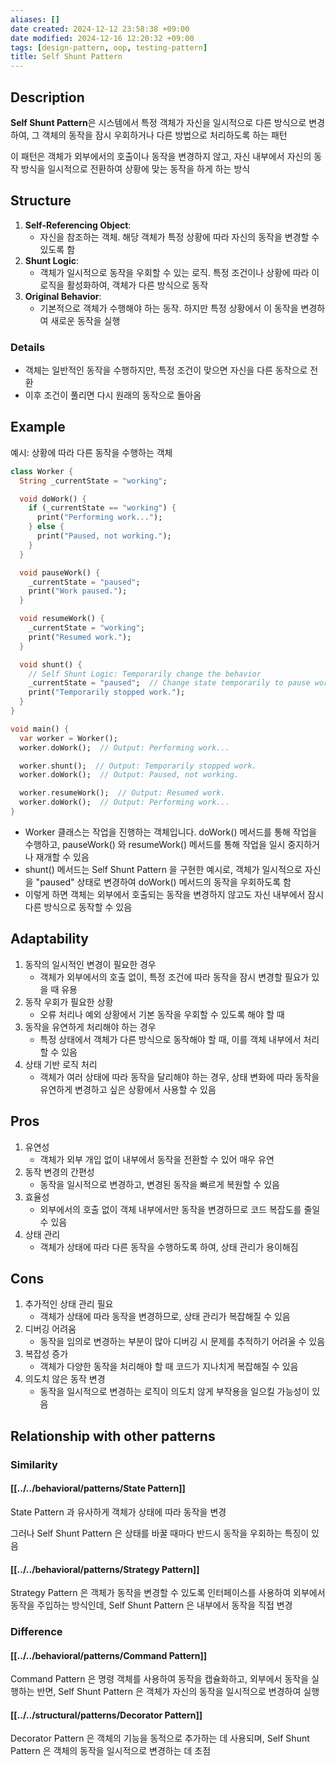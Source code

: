 ```yaml
---
aliases: []
date created: 2024-12-12 23:58:38 +09:00
date modified: 2024-12-16 12:20:32 +09:00
tags: [design-pattern, oop, testing-pattern]
title: Self Shunt Pattern
---
```


## Description

**Self Shunt Pattern**은 시스템에서 특정 객체가 자신을 일시적으로 다른 방식으로 변경하여, 그 객체의 동작을 잠시 우회하거나 다른 방법으로 처리하도록 하는 패턴

이 패턴은 객체가 외부에서의 호출이나 동작을 변경하지 않고, 자신 내부에서 자신의 동작 방식을 일시적으로 전환하여 상황에 맞는 동작을 하게 하는 방식

## Structure

1. **Self-Referencing Object**:
   - 자신을 참조하는 객체. 해당 객체가 특정 상황에 따라 자신의 동작을 변경할 수 있도록 함
2. **Shunt Logic**:
   - 객체가 일시적으로 동작을 우회할 수 있는 로직. 특정 조건이나 상황에 따라 이 로직을 활성화하여, 객체가 다른 방식으로 동작
3. **Original Behavior**:
   - 기본적으로 객체가 수행해야 하는 동작. 하지만 특정 상황에서 이 동작을 변경하여 새로운 동작을 실행

### Details

- 객체는 일반적인 동작을 수행하지만, 특정 조건이 맞으면 자신을 다른 동작으로 전환
- 이후 조건이 풀리면 다시 원래의 동작으로 돌아옴

## Example

예시: 상황에 따라 다른 동작을 수행하는 객체

```dart
class Worker {
  String _currentState = "working";

  void doWork() {
    if (_currentState == "working") {
      print("Performing work...");
    } else {
      print("Paused, not working.");
    }
  }

  void pauseWork() {
    _currentState = "paused";
    print("Work paused.");
  }

  void resumeWork() {
    _currentState = "working";
    print("Resumed work.");
  }

  void shunt() {
    // Self Shunt Logic: Temporarily change the behavior
    _currentState = "paused";  // Change state temporarily to pause work
    print("Temporarily stopped work.");
  }
}

void main() {
  var worker = Worker();
  worker.doWork();  // Output: Performing work...

  worker.shunt();  // Output: Temporarily stopped work.
  worker.doWork();  // Output: Paused, not working.

  worker.resumeWork();  // Output: Resumed work.
  worker.doWork();  // Output: Performing work...
}
```

- Worker 클래스는 작업을 진행하는 객체입니다. doWork() 메서드를 통해 작업을 수행하고, pauseWork() 와 resumeWork() 메서드를 통해 작업을 일시 중지하거나 재개할 수 있음
- shunt() 메서드는 Self Shunt Pattern 을 구현한 예시로, 객체가 일시적으로 자신을 "paused" 상태로 변경하여 doWork() 메서드의 동작을 우회하도록 함
- 이렇게 하면 객체는 외부에서 호출되는 동작을 변경하지 않고도 자신 내부에서 잠시 다른 방식으로 동작할 수 있음

## Adaptability

1. 동작의 일시적인 변경이 필요한 경우
    - 객체가 외부에서의 호출 없이, 특정 조건에 따라 동작을 잠시 변경할 필요가 있을 때 유용
2. 동작 우회가 필요한 상황
    - 오류 처리나 예외 상황에서 기본 동작을 우회할 수 있도록 해야 할 때
3. 동작을 유연하게 처리해야 하는 경우
    - 특정 상태에서 객체가 다른 방식으로 동작해야 할 때, 이를 객체 내부에서 처리할 수 있음
4. 상태 기반 로직 처리
    - 객체가 여러 상태에 따라 동작을 달리해야 하는 경우, 상태 변화에 따라 동작을 유연하게 변경하고 싶은 상황에서 사용할 수 있음

## Pros

1. 유연성
    - 객체가 외부 개입 없이 내부에서 동작을 전환할 수 있어 매우 유연
2. 동작 변경의 간편성
    - 동작을 일시적으로 변경하고, 변경된 동작을 빠르게 복원할 수 있음
3. 효율성
    - 외부에서의 호출 없이 객체 내부에서만 동작을 변경하므로 코드 복잡도를 줄일 수 있음
4. 상태 관리
    - 객체가 상태에 따라 다른 동작을 수행하도록 하여, 상태 관리가 용이해짐

## Cons

1. 추가적인 상태 관리 필요
    - 객체가 상태에 따라 동작을 변경하므로, 상태 관리가 복잡해질 수 있음
2. 디버깅 어려움
    - 동작을 임의로 변경하는 부분이 많아 디버깅 시 문제를 추적하기 어려울 수 있음
3. 복잡성 증가
    - 객체가 다양한 동작을 처리해야 할 때 코드가 지나치게 복잡해질 수 있음
4. 의도치 않은 동작 변경
    - 동작을 일시적으로 변경하는 로직이 의도치 않게 부작용을 일으킬 가능성이 있음

## Relationship with other patterns

### Similarity

#### [[../../behavioral/patterns/State Pattern]]

State Pattern 과 유사하게 객체가 상태에 따라 동작을 변경

그러나 Self Shunt Pattern 은 상태를 바꿀 때마다 반드시 동작을 우회하는 특징이 있음

#### [[../../behavioral/patterns/Strategy Pattern]]

Strategy Pattern 은 객체가 동작을 변경할 수 있도록 인터페이스를 사용하여 외부에서 동작을 주입하는 방식인데, Self Shunt Pattern 은 내부에서 동작을 직접 변경

### Difference

#### [[../../behavioral/patterns/Command Pattern]]

Command Pattern 은 명령 객체를 사용하여 동작을 캡슐화하고, 외부에서 동작을 실행하는 반면, Self Shunt Pattern 은 객체가 자신의 동작을 일시적으로 변경하여 실행

#### [[../../structural/patterns/Decorator Pattern]]

Decorator Pattern 은 객체의 기능을 동적으로 추가하는 데 사용되며, Self Shunt Pattern 은 객체의 동작을 일시적으로 변경하는 데 초점

